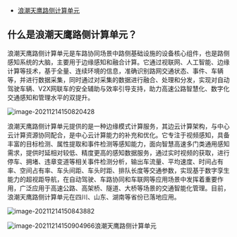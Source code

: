 - [浪潮天鹰路侧计算单元](https://www.inspur.com/lcjtww/445068/445237/2598676/index.html)

## 什么是浪潮天鹰路侧计算单元？

浪潮天鹰路侧计算单元是车路协同场景中路侧基础设施的设备核心组件，也是路侧感知系统的大脑，主要用于边缘感知和融合计算。它通过视联网、人工智能、边缘计算等技术，基于全量、连续环境的信息，准确识别路网交通状态、事件、车辆等，并进行数据采集，同时通过对采集的数据进行融合、处理和分发，实现对自动驾驶车辆、V2X网联车的安全辅助与效率引导支持，助力高速公路智慧化、数字化交通感知和管理水平的双提升。

![image-20211214150820428](https://gitee.com/er-huomeng/img/raw/master/image-20211214150820428.png)

浪潮天鹰路侧计算单元提供的是一种边缘模式计算服务，其边云计算架构，与中心云计算资源协同配合，是中心云计算能力的补充和优化。它专注于视频感知，具备丰富的目标检测、属性提取和事件检测等感知能力，面向智慧高速多门类通用感知需求，提供时延相对较低、精度更高的感知数据服务，通过实时视频的获取，进行停车、拥堵、违章变道等相关事件检测分析，输出车流量、平均速度、时间占有率、空间占有率、车头间距、车头时距、排队长度等交通参数，实现基于数字孪生能力的超视距导航，在自动驾驶、车路协同和车联网等应用场景中发挥着重要作用，广泛应用于高速公路、高架桥、隧道、大桥等场景的交通智能化管理。目前，浪潮天鹰路侧计算单元在四川、山东、湖南等省份已落地应用。

![image-20211214150843882](https://gitee.com/er-huomeng/img/raw/master/image-20211214150843882.png)

![image-20211214150904966](https://gitee.com/er-huomeng/img/raw/master/image-20211214150904966.png)浪潮天鹰路侧计算单元